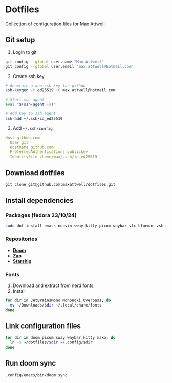 # Dotfiles
Collection of configuration files for Max Attwell.

## Git setup 
1. Login to git
```sh
git config --global user.name "Max Attwell"
git config --global user.email "max.attwell@hotmail.com"
```

2. Create ssh key
``` sh
# Generate a new ssh key for github
ssh-keygen -t ed25519 -C max.attwell@hotmail.com

# Start ssh agent
eval "$(ssh-agent -s)"

# Add key to ssh agent
ssh-add ~/.ssh/id_ed25519
```

3. Add `~/.ssh/config`

```yaml
Host github.com
  User git
  Hostname github.com
  PreferredAuthentications publickey
  IdentityFile /home/max/.ssh/id_ed25519
```
## Download dotfiles

``` sh
git clone git@github.com:maxattwell/dotfiles.git
```

## Install dependencies 

### Packages (fedora 23/10/24)
``` sh
sudo dnf install emacs neovim sway kitty picom waybar vlc blueman zsh mako -y
```

### Repositories
- **[Doom](https://github.com/doomemacs/doomemacs?tab=readme-ov-file#install)**
- **[Zap](https://www.zapzsh.com/)** 
- **[Starship](https://starship.rs/#install-latest-version)** 

### Fonts
1. Download and extract from nerd fonts
2. Install
``` sh
for dir in JetBrainsMono Mononoki Overpass; do
  mv ~/Downloads/$dir ~/.local/share/fonts
done
```

## Link configuration files
``` sh
for dir in doom picom sway waybar kitty mako; do
  ln -s ~/dotfiles/$dir ~/.config/$dir
done
```

## Run doom sync

``` sh
.config/emacs/bin/doom sync
```

